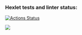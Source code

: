 ### Hexlet tests and linter status:
[![Actions Status](https://github.com/ioanna-fomina/java-project-61/workflows/hexlet-check/badge.svg)](https://github.com/ioanna-fomina/java-project-61/actions)

<a href="https://codeclimate.com/github/ioanna-fomina/java-project-61/maintainability"><img src="https://api.codeclimate.com/v1/badges/840f2afb14e90f295e60/maintainability" /></a>
